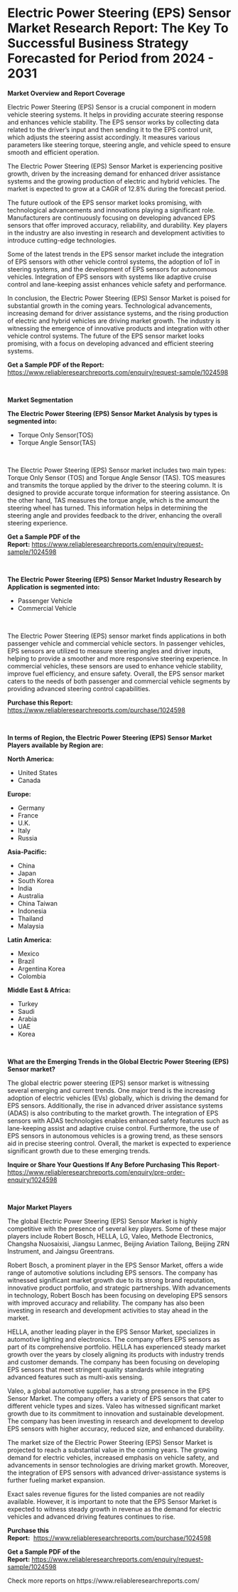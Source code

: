 <p><h1>Electric Power Steering (EPS) Sensor Market Research Report: The Key To Successful Business Strategy Forecasted for Period from 2024 - 2031</h1></p><p><strong>Market Overview and Report Coverage</strong></p>
<p><p>Electric Power Steering (EPS) Sensor is a crucial component in modern vehicle steering systems. It helps in providing accurate steering response and enhances vehicle stability. The EPS sensor works by collecting data related to the driver’s input and then sending it to the EPS control unit, which adjusts the steering assist accordingly. It measures various parameters like steering torque, steering angle, and vehicle speed to ensure smooth and efficient operation.</p><p>The Electric Power Steering (EPS) Sensor Market is experiencing positive growth, driven by the increasing demand for enhanced driver assistance systems and the growing production of electric and hybrid vehicles. The market is expected to grow at a CAGR of 12.8% during the forecast period.</p><p>The future outlook of the EPS sensor market looks promising, with technological advancements and innovations playing a significant role. Manufacturers are continuously focusing on developing advanced EPS sensors that offer improved accuracy, reliability, and durability. Key players in the industry are also investing in research and development activities to introduce cutting-edge technologies.</p><p>Some of the latest trends in the EPS sensor market include the integration of EPS sensors with other vehicle control systems, the adoption of IoT in steering systems, and the development of EPS sensors for autonomous vehicles. Integration of EPS sensors with systems like adaptive cruise control and lane-keeping assist enhances vehicle safety and performance.</p><p>In conclusion, the Electric Power Steering (EPS) Sensor Market is poised for substantial growth in the coming years. Technological advancements, increasing demand for driver assistance systems, and the rising production of electric and hybrid vehicles are driving market growth. The industry is witnessing the emergence of innovative products and integration with other vehicle control systems. The future of the EPS sensor market looks promising, with a focus on developing advanced and efficient steering systems.</p></p>
<p><strong>Get a Sample PDF of the Report:</strong> <a href="https://www.reliableresearchreports.com/enquiry/request-sample/1024598">https://www.reliableresearchreports.com/enquiry/request-sample/1024598</a></p>
<p>&nbsp;</p>
<p><strong>Market Segmentation</strong></p>
<p><strong>The Electric Power Steering (EPS) Sensor Market Analysis by types is segmented into:</strong></p>
<p><ul><li>Torque Only Sensor(TOS)</li><li>Torque Angle Sensor(TAS)</li></ul></p>
<p>&nbsp;</p>
<p><p>The Electric Power Steering (EPS) Sensor market includes two main types: Torque Only Sensor (TOS) and Torque Angle Sensor (TAS). TOS measures and transmits the torque applied by the driver to the steering column. It is designed to provide accurate torque information for steering assistance. On the other hand, TAS measures the torque angle, which is the amount the steering wheel has turned. This information helps in determining the steering angle and provides feedback to the driver, enhancing the overall steering experience.</p></p>
<p><strong>Get a Sample PDF of the Report:</strong>&nbsp;<a href="https://www.reliableresearchreports.com/enquiry/request-sample/1024598">https://www.reliableresearchreports.com/enquiry/request-sample/1024598</a></p>
<p>&nbsp;</p>
<p><strong>The Electric Power Steering (EPS) Sensor Market Industry Research by Application is segmented into:</strong></p>
<p><ul><li>Passenger Vehicle</li><li>Commercial Vehicle</li></ul></p>
<p>&nbsp;</p>
<p><p>The Electric Power Steering (EPS) sensor market finds applications in both passenger vehicle and commercial vehicle sectors. In passenger vehicles, EPS sensors are utilized to measure steering angles and driver inputs, helping to provide a smoother and more responsive steering experience. In commercial vehicles, these sensors are used to enhance vehicle stability, improve fuel efficiency, and ensure safety. Overall, the EPS sensor market caters to the needs of both passenger and commercial vehicle segments by providing advanced steering control capabilities.</p></p>
<p><strong>Purchase this Report:</strong>&nbsp; <a href="https://www.reliableresearchreports.com/purchase/1024598">https://www.reliableresearchreports.com/purchase/1024598</a></p>
<p>&nbsp;</p>
<p><strong>In terms of Region, the Electric Power Steering (EPS) Sensor Market Players available by Region are:</strong></p>
<p>
    <p> <strong> North America: </strong>
        <ul>
            <li>United States</li>
            <li>Canada</li>
        </ul>
        </p> 
    <p> <strong> Europe: </strong>
        <ul>
            <li>Germany</li>
            <li>France</li>
            <li>U.K.</li>
            <li>Italy</li>
            <li>Russia</li>
        </ul>
        </p> 
    <p> <strong> Asia-Pacific: </strong>
        <ul>
            <li>China</li>
            <li>Japan</li>
            <li>South Korea</li>
            <li>India</li>
            <li>Australia</li>
            <li>China Taiwan</li>
            <li>Indonesia</li>
            <li>Thailand</li>
            <li>Malaysia</li>
        </ul>
        </p> 
    <p> <strong> Latin America: </strong>
        <ul>
            <li>Mexico</li>
            <li>Brazil</li>
            <li>Argentina Korea</li>
            <li>Colombia</li>
        </ul>
        </p> 
    <p> <strong> Middle East & Africa: </strong>
        <ul>
            <li>Turkey</li>
            <li>Saudi</li>
            <li>Arabia</li>
            <li>UAE</li>
            <li>Korea</li>
        </ul>
    </p>
    </p>
<p>&nbsp;</p>
<p><strong>What are the Emerging Trends in the Global Electric Power Steering (EPS) Sensor market?</strong></p>
<p><p>The global electric power steering (EPS) sensor market is witnessing several emerging and current trends. One major trend is the increasing adoption of electric vehicles (EVs) globally, which is driving the demand for EPS sensors. Additionally, the rise in advanced driver assistance systems (ADAS) is also contributing to the market growth. The integration of EPS sensors with ADAS technologies enables enhanced safety features such as lane-keeping assist and adaptive cruise control. Furthermore, the use of EPS sensors in autonomous vehicles is a growing trend, as these sensors aid in precise steering control. Overall, the market is expected to experience significant growth due to these emerging trends.</p></p>
<p><strong>Inquire or Share Your Questions If Any Before Purchasing This Report</strong>- <a href="https://www.reliableresearchreports.com/enquiry/pre-order-enquiry/1024598">https://www.reliableresearchreports.com/enquiry/pre-order-enquiry/1024598</a></p>
<p>&nbsp;</p>
<p><strong>Major Market Players</strong></p>
<p><p>The global Electric Power Steering (EPS) Sensor Market is highly competitive with the presence of several key players. Some of these major players include Robert Bosch, HELLA, LG, Valeo, Methode Electronics, Changsha Nuosaixisi, Jiangsu Lanmec, Beijing Aviation Tailong, Beijing ZRN Instrument, and Jaingsu Greentrans.</p><p>Robert Bosch, a prominent player in the EPS Sensor Market, offers a wide range of automotive solutions including EPS sensors. The company has witnessed significant market growth due to its strong brand reputation, innovative product portfolio, and strategic partnerships. With advancements in technology, Robert Bosch has been focusing on developing EPS sensors with improved accuracy and reliability. The company has also been investing in research and development activities to stay ahead in the market. </p><p>HELLA, another leading player in the EPS Sensor Market, specializes in automotive lighting and electronics. The company offers EPS sensors as part of its comprehensive portfolio. HELLA has experienced steady market growth over the years by closely aligning its products with industry trends and customer demands. The company has been focusing on developing EPS sensors that meet stringent quality standards while integrating advanced features such as multi-axis sensing. </p><p>Valeo, a global automotive supplier, has a strong presence in the EPS Sensor Market. The company offers a variety of EPS sensors that cater to different vehicle types and sizes. Valeo has witnessed significant market growth due to its commitment to innovation and sustainable development. The company has been investing in research and development to develop EPS sensors with higher accuracy, reduced size, and enhanced durability.</p><p>The market size of the Electric Power Steering (EPS) Sensor Market is projected to reach a substantial value in the coming years. The growing demand for electric vehicles, increased emphasis on vehicle safety, and advancements in sensor technologies are driving market growth. Moreover, the integration of EPS sensors with advanced driver-assistance systems is further fueling market expansion.</p><p>Exact sales revenue figures for the listed companies are not readily available. However, it is important to note that the EPS Sensor Market is expected to witness steady growth in revenue as the demand for electric vehicles and advanced driving features continues to rise.</p></p>
<p><strong>Purchase this Report:</strong>&nbsp;&nbsp;<a href="https://www.reliableresearchreports.com/purchase/1024598">https://www.reliableresearchreports.com/purchase/1024598</a></p>
<p></p>
<p><strong>Get a Sample PDF of the Report:</strong>&nbsp;<a href="https://www.reliableresearchreports.com/enquiry/request-sample/1024598">https://www.reliableresearchreports.com/enquiry/request-sample/1024598</a></p>
<p>Check more reports on https://www.reliableresearchreports.com/</p>